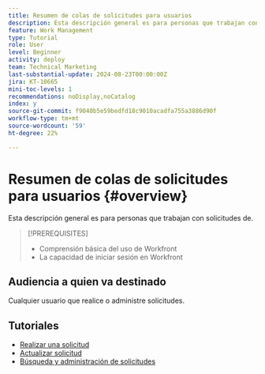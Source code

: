 ```yaml
---
title: Resumen de colas de solicitudes para usuarios
description: Esta descripción general es para personas que trabajan con solicitudes de.
feature: Work Management
type: Tutorial
role: User
level: Beginner
activity: deploy
team: Technical Marketing
last-substantial-update: 2024-08-23T00:00:00Z
jira: KT-10665
mini-toc-levels: 1
recommendations: noDisplay,noCatalog
index: y
source-git-commit: f9040b5e59bedfd18c9010acadfa755a3886d90f
workflow-type: tm+mt
source-wordcount: '59'
ht-degree: 22%

---
```



# Resumen de colas de solicitudes para usuarios {#overview}

Esta descripción general es para personas que trabajan con solicitudes de.

>[!PREREQUISITES]
>
>* Comprensión básica del uso de Workfront
>* La capacidad de iniciar sesión en Workfront

## Audiencia a quien va destinado

Cualquier usuario que realice o administre solicitudes.

## Tutoriales

* [Realizar una solicitud](/help/manage-work/issues-requests/make-a-request.md)
* [Actualizar solicitud](/help/manage-work/issues-requests/update-a-request.md)
* [Búsqueda y administración de solicitudes](/help/manage-work/issues-requests/find-requests.md)

